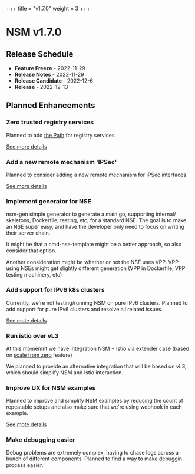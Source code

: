 +++
title = "v1.7.0"
weight = 3
+++

# NSM v1.7.0

## Release Schedule

- **Feature Freeze** -  2022-11-29
- **Release Notes** -  2022-11-29
- **Release Candidate** -  2022-12-6
- **Release** -  2022-12-13


## Planned Enhancements

### Zero trusted registry services

Planned to add [the Path](https://docs.google.com/presentation/d/1QU5FEq7QloLqEjJs-MMMWvcgPzkz6j-OYk-9k2gDTjc/edit#slide=id.g73e6edae28_0_0) for registry services.

[See more details](https://github.com/networkservicemesh/sdk/issues/1367)

### Add a new remote mechanism 'IPSec'

Planned to consider adding a new remote mechanism for [IPSec](https://wiki.debian.org/IPsec) interfaces.

[See more details](https://wiki.fd.io/view/VPP/IPSec)

### Implement generator for NSE

nsm-gen simple generator to generate a main.go, supporting internal/ skeletons, Dockerfile, testing, etc, for a standard NSE.  The goal is to make an NSE super easy, and have the developer only need to focus on writing their server chain.

It might be that a cmd-nse-template might be a better approach, so also consider that option.

Another consideration might be whether or not the NSE uses VPP.  VPP using NSEs might get slightly different generation (VPP in Dockerfile, VPP testing machinery, etc)

### Add support for IPv6 k8s clusters

Currently, we're not testing/running NSM on pure IPv6 clusters. 
Planned to add support for pure IPv6 clusters and resolve all related issues. 

[See mote details](https://github.com/networkservicemesh/integration-k8s-aws/issues/324)


### Run istio over vL3

At this momemnt we have integration NSM + Istio via extender case (based on [scale from zero](https://github.com/networkservicemesh/deployments-k8s/tree/main/examples/features/scale-from-zero) feature)

We planned to provide an alternative integration that will be based on vL3, which should simplify NSM and Istio interaction.

### Improve UX for NSM examples

Planned to improve and simplify NSM examples by reducing the count of repeatable setups and also make sure that we're using webhook in each example.

[See mote details](https://github.com/networkservicemesh/deployments-k8s/issues/7673)

### Make debugging easier

Debug problems are extremely complex, having to chase logs across a bunch of different components. 
Planned to find a way to make debuggin process easier.
